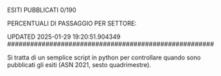 ESITI PUBBLICATI 0/190 

PERCENTUALI DI PASSAGGIO PER SETTORE:

UPDATED 2025-01-29 19:20:51.904349
###################################################### 

Si tratta di un semplice script in python per controllare quando sono pubblicati gli esiti (ASN 2021, sesto quadrimestre).

